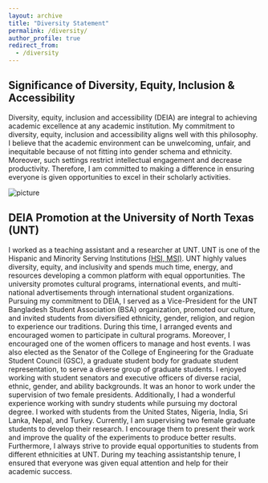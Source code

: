 ```yaml
---
layout: archive
title: "Diversity Statement"
permalink: /diversity/
author_profile: true
redirect_from:
  - /diversity
---
```


## Significance of Diversity, Equity, Inclusion & Accessibility
Diversity, equity, inclusion and accessibility (DEIA) are integral to achieving academic excellence at any academic institution. My commitment to diversity, equity, inclusion and accessibility aligns well with this philosophy. I believe that the academic environment can be unwelcoming, unfair, and inequitable because of not fitting into gender schema and ethnicity. Moreover, such settings restrict intellectual engagement and decrease productivity. Therefore, I am committed to making a difference in ensuring everyone is given opportunities to excel in their scholarly activities.  


![picture](/images/gsc.jpg)

## DEIA Promotion at the University of North Texas (UNT)
I worked as a teaching assistant and a researcher at UNT. UNT is one of the Hispanic and Minority Serving Institutions [(HSI, MSI)](https://vpaa.unt.edu/provost/initiatives/hsi). UNT highly values diversity, equity, and inclusivity and spends much time, energy, and resources developing a common platform with equal opportunities. The university promotes cultural programs, international events, and multi-national advertisements through international student organizations. Pursuing my commitment to DEIA, I served as a Vice-President for the UNT Bangladesh Student Association (BSA) organization, promoted our culture, and invited students from diversified ethnicity, gender, religion, and region to experience our traditions. During this time, I arranged events and encouraged women to participate in cultural programs. Moreover, I encouraged one of the women officers to manage and host events. I was also elected as the Senator of the College of Engineering for the Graduate Student Council (GSC), a graduate student body for graduate student representation, to serve a diverse group of graduate students. I enjoyed working with student senators and executive officers of diverse racial, ethnic, gender, and ability backgrounds. It was an honor to work under the supervision of two female presidents. Additionally, I had a wonderful experience working with sundry students while pursuing my doctoral degree. I worked with students from the United States, Nigeria, India, Sri Lanka, Nepal, and Turkey. Currently, I am supervising two female graduate students to develop their research. I encourage them to present their work and improve the quality of the experiments to produce better results. Furthermore, I always strive to provide equal opportunities to students from different ethnicities at UNT. During my teaching assistantship tenure, I ensured that everyone was given equal attention and help for their academic success.

<!-- ## DEIA Commitment
Diversity, equity, inclusion and accessibility are inevitable in the classroom and the research laboratory as it is essential for academic development and excellence. I will actively pursue opportunities to enhance diversity and opportunities for students from historically underrepresented backgrounds in research, the classroom, and across campus at the University of Texas at El Paso. As part of my efforts to recruit minority students, I will seek out scholarship and fellowship opportunities in my lab, the department, and external institutes. Moreover, I will seek National Science Foundation (NSF) funding such as "Broadening Participation in STEM" to recruit and train minority graduate students in my field and provide mentoring to women and minority students to encourage them to pursue academic careers. I will work with students and faculty regardless of their race, ethnicity, gender, age, religion, language, abilities/disabilities, sexual orientation, socioeconomic status, or country of origin. My goal is to uphold these values and lead by example through outreach to international scientific communication and advance women's and minority representation through leadership and participation in programs. -->
